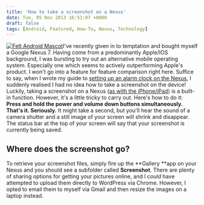 ```yaml
---
title: 'How to take a screenshot on a Nexus'
date: Tue, 05 Nov 2013 16:51:07 +0000
draft: false
tags: [Android, Featured, How-To, Nexus, Technology]
---
```


[![Felt Android Mascot](http://gerard.interwebworld.co.uk/files/2013/11/android-mascot-300x225.jpg)](http://gerard.interwebworld.co.uk/files/2013/11/android-mascot.jpg)I've recently given in to temptation and bought myself a Google Nexus 7. Having come from a predominantly Apple/IOS background, I was bursting to try out an alternative mobile operating system. Especially one which seems to actively outperforming Apple's product. I won't go into a feature for feature comparison right here. Suffice to say, when I wrote my guide to [setting up an alarm clock on the Nexus](http://gerard.interwebworld.co.uk/2013/how-to-set-alarm-clock-on-nexus/ "Android: How to set an alarm clock on your Nexus device"), I suddenly realised I had no idea how to take a screenshot on the device! Luckily, taking a screenshot on a Nexus ([as with the iPhone/iPad](http://interwebworld.co.uk/2013/10/13/ios-tip-howto-iphone-ipad-screenshot/)) is a built-in function. However, it's a little tricky to carry out. Here's how to do it: **Press and hold the power and volume down buttons simultaneously. That's it. Seriously.** It might take a second, but you'll hear the sound of a camera shutter and a still image of your screen will shrink and disappear. The status bar at the top of your screen will say that your screenshot is currently being saved.

Where does the screenshot go?
-----------------------------

To retrieve your screenshot files, simply fire up the **Gallery **app on your Nexus and you should see a subfolder called **Screenshot**. There are plenty of sharing options for getting your pictures online, and I _could_ have attempted to upload them directly to WordPress via Chrome. However, I opted to email them to myself via Gmail and then resize the images on a laptop instead.